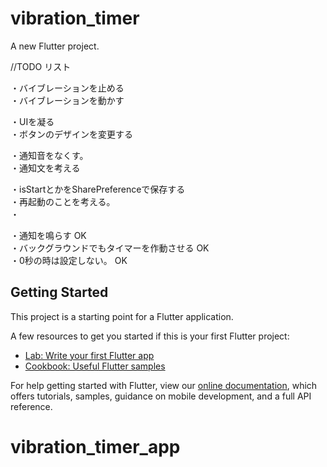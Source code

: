 # vibration_timer

A new Flutter project.

//TODO リスト

・バイブレーションを止める  
・バイブレーションを動かす  

・UIを凝る  
・ボタンのデザインを変更する  

・通知音をなくす。  
・通知文を考える  

・isStartとかをSharePreferenceで保存する  
・再起動のことを考える。  
・  


・通知を鳴らす OK  
・バックグラウンドでもタイマーを作動させる  OK  
・0秒の時は設定しない。  OK  



## Getting Started

This project is a starting point for a Flutter application.

A few resources to get you started if this is your first Flutter project:

- [Lab: Write your first Flutter app](https://flutter.dev/docs/get-started/codelab)
- [Cookbook: Useful Flutter samples](https://flutter.dev/docs/cookbook)

For help getting started with Flutter, view our
[online documentation](https://flutter.dev/docs), which offers tutorials,
samples, guidance on mobile development, and a full API reference.
# vibration_timer_app


